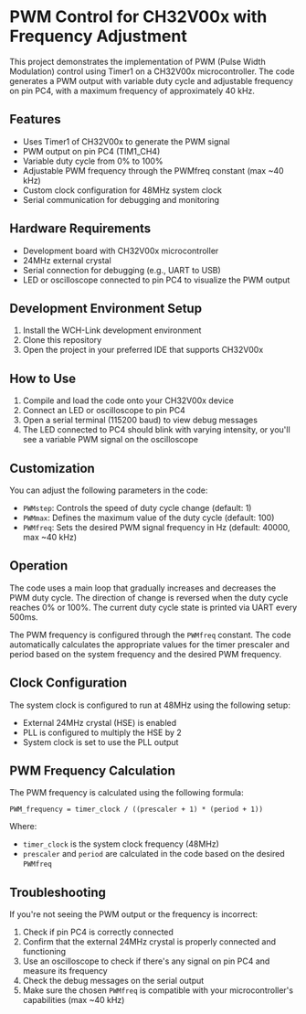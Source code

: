 # PWM Control for CH32V00x with Frequency Adjustment

This project demonstrates the implementation of PWM (Pulse Width Modulation) control using Timer1 on a CH32V00x microcontroller. The code generates a PWM output with variable duty cycle and adjustable frequency on pin PC4, with a maximum frequency of approximately 40 kHz.

## Features

- Uses Timer1 of CH32V00x to generate the PWM signal
- PWM output on pin PC4 (TIM1_CH4)
- Variable duty cycle from 0% to 100%
- Adjustable PWM frequency through the PWMfreq constant (max ~40 kHz)
- Custom clock configuration for 48MHz system clock
- Serial communication for debugging and monitoring

## Hardware Requirements

- Development board with CH32V00x microcontroller
- 24MHz external crystal
- Serial connection for debugging (e.g., UART to USB)
- LED or oscilloscope connected to pin PC4 to visualize the PWM output

## Development Environment Setup

1. Install the WCH-Link development environment
2. Clone this repository
3. Open the project in your preferred IDE that supports CH32V00x

## How to Use

1. Compile and load the code onto your CH32V00x device
2. Connect an LED or oscilloscope to pin PC4
3. Open a serial terminal (115200 baud) to view debug messages
4. The LED connected to PC4 should blink with varying intensity, or you'll see a variable PWM signal on the oscilloscope

## Customization

You can adjust the following parameters in the code:

- `PWMstep`: Controls the speed of duty cycle change (default: 1)
- `PWMmax`: Defines the maximum value of the duty cycle (default: 100)
- `PWMfreq`: Sets the desired PWM signal frequency in Hz (default: 40000, max ~40 kHz)

## Operation

The code uses a main loop that gradually increases and decreases the PWM duty cycle. The direction of change is reversed when the duty cycle reaches 0% or 100%. The current duty cycle state is printed via UART every 500ms.

The PWM frequency is configured through the `PWMfreq` constant. The code automatically calculates the appropriate values for the timer prescaler and period based on the system frequency and the desired PWM frequency.

## Clock Configuration

The system clock is configured to run at 48MHz using the following setup:
- External 24MHz crystal (HSE) is enabled
- PLL is configured to multiply the HSE by 2
- System clock is set to use the PLL output

## PWM Frequency Calculation

The PWM frequency is calculated using the following formula:

```
PWM_frequency = timer_clock / ((prescaler + 1) * (period + 1))
```

Where:
- `timer_clock` is the system clock frequency (48MHz)
- `prescaler` and `period` are calculated in the code based on the desired `PWMfreq`

## Troubleshooting

If you're not seeing the PWM output or the frequency is incorrect:

1. Check if pin PC4 is correctly connected
2. Confirm that the external 24MHz crystal is properly connected and functioning
3. Use an oscilloscope to check if there's any signal on pin PC4 and measure its frequency
4. Check the debug messages on the serial output
5. Make sure the chosen `PWMfreq` is compatible with your microcontroller's capabilities (max ~40 kHz)
